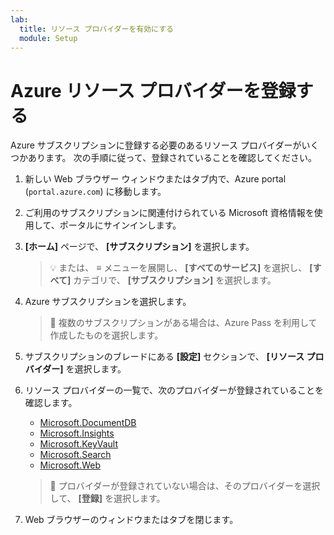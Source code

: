 ```yaml
---
lab:
  title: リソース プロバイダーを有効にする
  module: Setup
---
```


# <a name="enable-azure-resource-providers"></a>Azure リソース プロバイダーを登録する

Azure サブスクリプションに登録する必要のあるリソース プロバイダーがいくつかあります。 次の手順に従って、登録されていることを確認してください。

1. 新しい Web ブラウザー ウィンドウまたはタブ内で、Azure portal (``portal.azure.com``) に移動します。

1. ご利用のサブスクリプションに関連付けられている Microsoft 資格情報を使用して、ポータルにサインインします。

1. **[ホーム]** ページで、 **[サブスクリプション]** を選択します。

    > &#128161; または、 **&#8801;** メニューを展開し、 **[すべてのサービス]** を選択し、 **[すべて]** カテゴリで、 **[サブスクリプション]** を選択します。

1. Azure サブスクリプションを選択します。

    > &#128221; 複数のサブスクリプションがある場合は、Azure Pass を利用して作成したものを選択します。

1. サブスクリプションのブレードにある **[設定]** セクションで、 **[リソース プロバイダー]** を選択します。

1. リソース プロバイダーの一覧で、次のプロバイダーが登録されていることを確認します。
    - [Microsoft.DocumentDB][docs.microsoft.com/azure/templates/microsoft.documentdb/databaseaccounts]
    - [Microsoft.Insights][docs.microsoft.com/azure/templates/microsoft.insights/components]
    - [Microsoft.KeyVault][docs.microsoft.com/azure/templates/microsoft.keyvault/vaults]
    - [Microsoft.Search][docs.microsoft.com/azure/templates/microsoft.search/searchservices]
    - [Microsoft.Web][docs.microsoft.com/azure/templates/microsoft.web/sites]

    > &#128221; プロバイダーが登録されていない場合は、そのプロバイダーを選択して、 **[登録]** を選択します。

1. Web ブラウザーのウィンドウまたはタブを閉じます。

[docs.microsoft.com/azure/templates/microsoft.documentdb/databaseaccounts]: https://docs.microsoft.com/azure/templates/microsoft.documentdb/databaseaccounts
[docs.microsoft.com/azure/templates/microsoft.insights/components]: https://docs.microsoft.com/azure/templates/microsoft.insights/components
[docs.microsoft.com/azure/templates/microsoft.keyvault/vaults]: https://docs.microsoft.com/azure/templates/microsoft.keyvault/vaults
[docs.microsoft.com/azure/templates/microsoft.search/searchservices]: https://docs.microsoft.com/azure/templates/microsoft.search/searchservices
[docs.microsoft.com/azure/templates/microsoft.web/sites]: https://docs.microsoft.com/azure/templates/microsoft.web/sites

